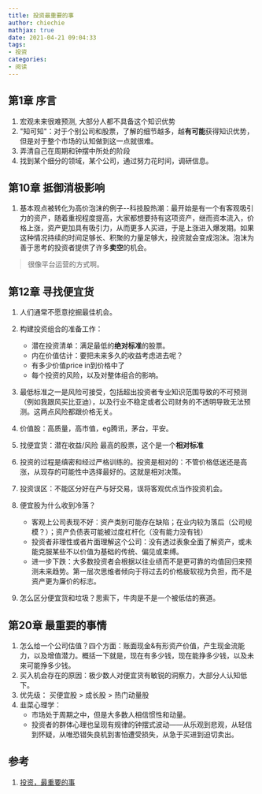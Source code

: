 ```yaml
---
title: 投资最重要的事
author: chiechie
mathjax: true
date: 2021-04-21 09:04:33
tags: 
- 投资
categories:
- 阅读
---
```




## 第1章 序言

1. 宏观未来很难预测, 大部分人都不具备这个知识优势
2. "知可知"：对于个别公司和股票，了解的细节越多，越**有可能**获得知识优势，但是对于整个市场的认知做到这一点就很难。
3. 弄清自己在周期和钟摆中所处的阶段
1. 找到某个细分的领域，某个公司，通过努力花时间，调研信息。


## 第10章 抵御消极影响

1. 基本观点被转化为高价泡沫的例子--科技股热潮：最开始是有一个有客观吸引力的资产，随着重视程度提高，大家都想要持有这项资产，继而资本流入，价格上涨，资产更加具有吸引力，从而更多人买进，于是上涨进入爆发期。如果这种情况持续的时间足够长、积聚的力量足够大，投资就会变成泡沫。泡沫为善于思考的投资者提供了许多**卖空**的机会。
 > 很像平台运营的方式啊。


## 第12章 寻找便宜货

1. 人们通常不愿意挖掘最佳机会。
2. 构建投资组合的准备工作：
   - 潜在投资清单：满足最低的**绝对标准**的股票。
   - 内在价值估计：要把未来多久的收益考虑进去呢？
   - 有多少价值price in到价格中了
   - 每个投资的风险，以及对整体组合的影响。
3. 最低标准之一是风险可接受，包括超出投资者专业知识范围导致的不可预测（例如我跟风买比亚迪），以及行业不稳定或者公司财务的不透明导致无法预测。这两点风险都跟价格无关。
4. 价值股：高质量，高市值，eg腾讯，茅台，平安。
5. 找便宜货：潜在收益/风险 最高的股票，这个是一个**相对标准**
6. 投资的过程是缜密和经过严格训练的。投资是相对的：不管价格低迷还是高涨，从现存的可能性中选择最好的。这就是相对决策。
7. 投资误区：不能区分好在产与好交易，误将客观优点当作投资机会。
8. 便宜股为什么收到冷落？

   - 客观上公司表现不好：资产类别可能存在缺陷；在业内较为落后（公司规模？）；资产负债表可能被过度杠杆化（没有能力没有钱）
   - 投资者非理性或者片面理解这个公司：没有透过表象全面了解资产，或未能克服某些不以价值为基础的传统、偏见或束缚。
   - 进一步下跌：大多数投资者会根据以往业绩而不是更可靠的均值回归来预测未来趋势。第一层次思维者倾向于将过去的价格疲软视为负担，而不是资产更为廉价的标志。

10. 怎么区分便宜货和垃圾？思索下，牛肉是不是一个被低估的赛道。


## 第20章 最重要的事情

1. 怎么给一个公司估值？四个方面：账面现金&有形资产价值，产生现金流能力，以及增值潜力。概括一下就是，现在有多少钱，现在能挣多少钱，以及未来可能挣多少钱。
2. 买入机会存在的原因：极少数人对便宜货有敏锐的洞察力，大部分人认知低下。
3. 优先级： 买便宜股 >  成长股 > 热门动量股
4. 韭菜心理学：
   - 市场处于周期之中，但是大多数人相信惯性和动量。
   - 投资者的群体心理也呈现有规律的钟摆式波动——从乐观到悲观，从轻信到怀疑，从唯恐错失良机到害怕遭受损失，从急于买进到迫切卖出。

   
## 参考
1. [投资，最重要的事](https://weread.qq.com/web/reader/e59329905e4245e59ebd7e1k3c5327902153c59dc0488e1)